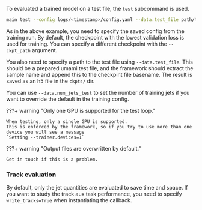 To evaluated a trained model on a test file, the `test` subcommand is used.

```bash
main test --config logs/<timestamp>/config.yaml --data.test_file path/to/test.h5
```

As in the above example, you need to specify the saved config from the training run.
By default, the checkpoint with the lowest validation loss is used for training.
You can specify a different checkpoint with the `--ckpt_path` argument.

You also need to specify a path to the test file using `--data.test_file`.
This should be a prepared umami test file, and the framework should extract
the sample name and append this to the checkpint file basename.
The result is saved as an h5 file in the `ckpts/` dir.

You can use `--data.num_jets_test` to set the number of training jets if you want to
override the default in the training config.

???+ warning "Only one GPU is supported for the test loop."

    When testing, only a single GPU is supported.
    This is enforced by the framework, so if you try to use more than one device you will see a message
    `Setting --trainer.devices=1`


???+ warning "Output files are overwritten by default."

    Get in touch if this is a problem.


### Track evaluation

By default, only the jet quantities are evaluated to save time and space.
If you want to study the track aux task performance, you need to specify `write_tracks=True` when instantiating the callback.
